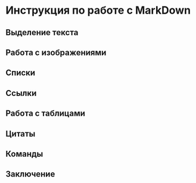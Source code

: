 # Инструкция по работе с MarkDown

## Выделение текста

## Работа с изображениями

## Списки

## Ссылки

## Работа с таблицами

## Цитаты

## Команды 

## Заключение

